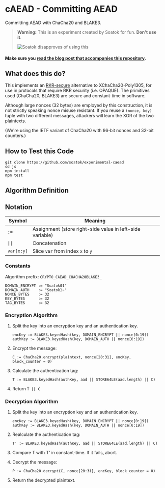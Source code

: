 # cAEAD - Committing AEAD

Committing AEAD with ChaCha20 and BLAKE3.

> **Warning:** This is an experiment created by Soatok for fun. **Don't use it.**
>
> ![Soatok disapproves of using this](https://soatok.files.wordpress.com/2020/09//soatoktelegrams2020-09.png)

#### Make sure you [read the blog post that accompanies this repository](https://soatok.blog/2020/09/09/designing-new-cryptography-for-non-standard-threat-models/).

## What does this do?

This implements an [RKR-secure](https://keymaterial.net/2020/09/07/invisible-salamanders-in-aes-gcm-siv/)
alternative to XChaCha20-Poly1305, for use in protocols that require RKR security (i.e. OPAQUE).
The primitives used (ChaCha20, BLAKE3) are secure and constant-time in software.

Although large nonces (32 bytes) are employed by this construction, it is not strictly speaking nonce misuse resistant.
If you reuse a `(nonce, key)` tuple with two different messages, attackers will learn the XOR of the two plaintexts.

(We're using the IETF variant of ChaCha20 with 96-bit nonces and 32-bit counters.)

## How to Test this Code

```
git clone https://github.com/soatok/experimental-caead
cd js
npm install
npm test
```

## Algorithm Definition

## Notation

| Symbol | Meaning |
|--------|---------|
| `:=` | Assignment (store right-side value in left-side variable) |
| <code>&#124;&#124;</code> | Concatenation |
| `var[x:y]` | Slice `var` from index `x` to `y` | 

### Constants

Algorithm prefix: `CRYPTO_CAEAD_CHACHA20BLAKE3_`

```
DOMAIN_ENCRYPT := "Soatok01"
DOMAIN_AUTH    := "Soatok}~"
NONCE_BYTES    := 32
KEY_BYTES      := 32
TAG_BYTES      := 32
```

### Encryption Algorithm

1. Split the key into an encryption key and an authentication key.
   
   ```
   encKey := BLAKE3.keyedHash(key, DOMAIN_ENCRYPT || nonce[0:19])
   authKey := BLAKE3.keyedHash(key, DOMAIN_AUTH || nonce[0:19])
   ```
2. Encrypt the message:
   
   ```
   C := ChaCha20.encrypt(plaintext, nonce[20:31], encKey, block_counter = 0)
   ```
3. Calculate the authentication tag:
   
   ```
   T := BLAKE3.keyedHash(authKey, aad || STORE64LE(aad.length) || C)
   ```
4. Return `T || C`

### Decryption Algorithm

1. Split the key into an encryption key and an authentication key.
   
   ```
   encKey := BLAKE3.keyedHash(key, DOMAIN_ENCRYPT || nonce[0:19])
   authKey := BLAKE3.keyedHash(key, DOMAIN_AUTH || nonce[0:19])
   ```
2. Realculate the authentication tag:
   
   ```
   T' := BLAKE3.keyedHash(authKey, aad || STORE64LE(aad.length) || C)
   ```
3. Compare T with T' in constant-time. If it fails, abort.
4. Decrypt the message:
   
   ```
   P := ChaCha20.decrypt(C, nonce[20:31], encKey, block_counter = 0)
   ```
5. Return the decrypted plaintext.
